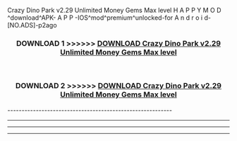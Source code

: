 Crazy Dino Park v2.29 Unlimited Money Gems Max level  H A P P Y M O D ^download^APK- A P P -IOS^mod^premium^unlocked-for A n d r o i d-[NO.ADS]-p2ago



<div align="center">

<h3>DOWNLOAD 1 >>>>>> <a href="https://en-mod.web.app/?en= Crazy Dino Park v2.29 Unlimited Money Gems Max level ">DOWNLOAD Crazy Dino Park v2.29 Unlimited Money Gems Max level  </a></h3><br>

<h3>DOWNLOAD 2 >>>>>> <a href="https://en-mod.web.app/?en= Crazy Dino Park v2.29 Unlimited Money Gems Max level ">DOWNLOAD Crazy Dino Park v2.29 Unlimited Money Gems Max level  </a></h3>

</div>
----------------------------------------------------------

----------------------------------------------------------

----------------------------------------------------------

----------------------------------------------------------



